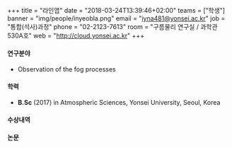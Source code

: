 +++
title = "라인엽"
date = "2018-03-24T13:39:46+02:00"
teams = ["학생"]
banner = "img/people/inyeobla.png"
email = "iyna481@yonsei.ac.kr"
job = "통합(석사)과정"
phone = "02-2123-7613"
room = "구름물리 연구실 / 과학관 530A호"
web = "http://cloud.yonsei.ac.kr"
+++

#### 연구분야
+ Observation of the fog processes

#### 학력
 + **B.Sc** (2017) in Atmospheric Sciences, Yonsei University, Seoul, Korea

#### 수상내역

#### 논문
 
